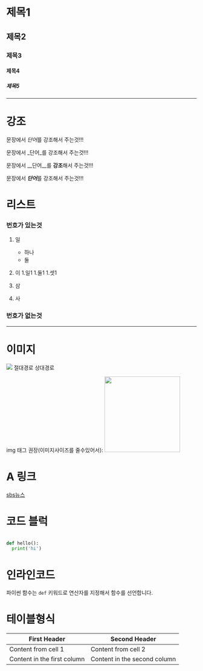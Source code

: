# 제목1

## 제목2

### 제목3

#### 제목4

##### 제목5

---
# 강조

문장에서 *단어*를 강조해서 주는것!!!

문장에서 _단어_를 강조해서 주는것!!!

문장에서 __단어__를 **강조**해서 주는것!!!

문장에서 ***단어***를 강조해서 주는것!!!

# 리스트

### 번호가 있는것
  1. 일
     - 하나
     - 둘
    
  2. 이
     1.일1
     1.둘1
     1.셋1
    
  3. 삼
  4. 사
  
### 번호가 없는것

---
# 이미지

![](경로)
  절대경로
  상대경로
  
  img 태그 권장(이미지사이즈를 줄수있어서):
  <img src='https://i.pinimg.com/originals/0d/6f/f5/0d6ff5700fa4c14c8bbe0500d6fe5715.jpg' width='200px'>


# A 링크

[sbs뉴스](https://news.sbs.co.kr/news/newsflash.do)


# 코드 블럭

```python

def hello():
  print('hi')
```


# 인라인코드

파이썬 함수는 `def` 키워드로 연산자를 지정해서 함수를 선언합니다.


# 테이블형식

First Header | Second Header
------------ | -------------
Content from cell 1 | Content from cell 2
Content in the first column | Content in the second column

